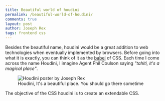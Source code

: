 ```yaml
---
title: Beautiful world of houdini
permalink: /beautiful-world-of-houdini/
comments: true
layout: post
author: Joseph Rex
tags: frontend css
---
```

Besides the beautiful name, houdini would be a great addition to web technologies when eventually implemented by browsers. Before going into what it is exactly, you can think of it as the [babel][1] of CSS. Each time I come across the name Houdini, I imagine Agent Phil Coulson saying _"tahiti, it's a magical place"_.
<!--more-->

<figure class="figure--fullwidth">
<img src="https://res.cloudinary.com/strich/image/upload/v1494943349/Houdini_tndspt.jpg" alt="Houdini poster by Joseph Rex" class="image">
<figcaption>Houdini, It's a beautiful place. You should go there sometime</figcaption>
</figure>

The objective of the CSS houdini is to create an extendable CSS.

[1]: https://babeljs.io
